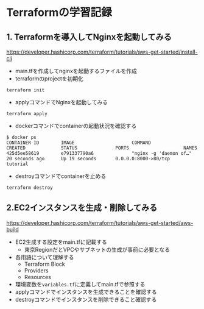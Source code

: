 # Terraformの学習記録

## 1. Terraformを導入してNginxを起動してみる
https://developer.hashicorp.com/terraform/tutorials/aws-get-started/install-cli
- main.tfを作成してnginxを起動するファイルを作成
- terraformのprojectを初期化
```
terraform init
```
- applyコマンドでNginxを起動してみる
```
terraform apply
```
- dockerコマンドでcontainerの起動状況を確認する
```
$ docker ps
CONTAINER ID        IMAGE                     COMMAND                  CREATED             STATUS              PORTS                    NAMES
425d5ee58619        e791337790a6              "nginx -g 'daemon of…"   20 seconds ago      Up 19 seconds       0.0.0.0:8000->80/tcp     tutorial
```
- destroyコマンドでcontainerを止める
```
terraform destroy
```

## 2.EC2インスタンスを生成・削除してみる
https://developer.hashicorp.com/terraform/tutorials/aws-get-started/aws-build
- EC2生成する設定をmain.tfに記載する
  - 東京RegionだとVPCやサブネットの生成が事前に必要となる
- 各用語について理解する
  - Terraform Block
  - Providers
  - Resources
- 環境変数を`variables.tf`に定義してmain.tfで参照する
- applyコマンドでインスタンスを生成できることを確認する
- destroyコマンドでインスタンスを削除できること確認する